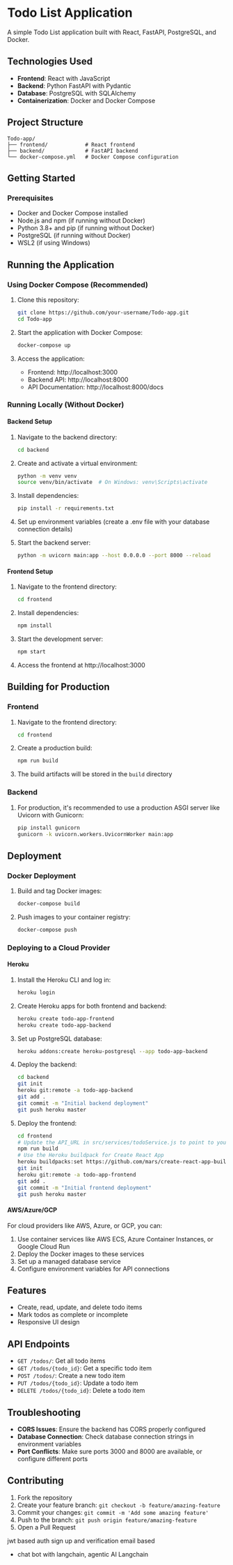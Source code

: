 # Todo List Application

A simple Todo List application built with React, FastAPI, PostgreSQL, and Docker.

## Technologies Used

- **Frontend**: React with JavaScript
- **Backend**: Python FastAPI with Pydantic
- **Database**: PostgreSQL with SQLAlchemy
- **Containerization**: Docker and Docker Compose

## Project Structure

```
Todo-app/
├── frontend/            # React frontend
├── backend/             # FastAPI backend
└── docker-compose.yml   # Docker Compose configuration
```

## Getting Started

### Prerequisites

- Docker and Docker Compose installed
- Node.js and npm (if running without Docker)
- Python 3.8+ and pip (if running without Docker)
- PostgreSQL (if running without Docker)
- WSL2 (if using Windows)

## Running the Application

### Using Docker Compose (Recommended)

1. Clone this repository:
   ```bash
   git clone https://github.com/your-username/Todo-app.git
   cd Todo-app
   ```

2. Start the application with Docker Compose:
   ```bash
   docker-compose up
   ```

3. Access the application:
   - Frontend: http://localhost:3000
   - Backend API: http://localhost:8000
   - API Documentation: http://localhost:8000/docs

### Running Locally (Without Docker)

#### Backend Setup

1. Navigate to the backend directory:
   ```bash
   cd backend
   ```

2. Create and activate a virtual environment:
   ```bash
   python -m venv venv
   source venv/bin/activate  # On Windows: venv\Scripts\activate
   ```

3. Install dependencies:
   ```bash
   pip install -r requirements.txt
   ```

4. Set up environment variables (create a .env file with your database connection details)

5. Start the backend server:
   ```bash
   python -m uvicorn main:app --host 0.0.0.0 --port 8000 --reload
   ```

#### Frontend Setup

1. Navigate to the frontend directory:
   ```bash
   cd frontend
   ```

2. Install dependencies:
   ```bash
   npm install
   ```

3. Start the development server:
   ```bash
   npm start
   ```

4. Access the frontend at http://localhost:3000

## Building for Production

### Frontend

1. Navigate to the frontend directory:
   ```bash
   cd frontend
   ```

2. Create a production build:
   ```bash
   npm run build
   ```

3. The build artifacts will be stored in the `build` directory

### Backend

1. For production, it's recommended to use a production ASGI server like Uvicorn with Gunicorn:
   ```bash
   pip install gunicorn
   gunicorn -k uvicorn.workers.UvicornWorker main:app
   ```

## Deployment

### Docker Deployment

1. Build and tag Docker images:
   ```bash
   docker-compose build
   ```

2. Push images to your container registry:
   ```bash
   docker-compose push
   ```

### Deploying to a Cloud Provider

#### Heroku

1. Install the Heroku CLI and log in:
   ```bash
   heroku login
   ```

2. Create Heroku apps for both frontend and backend:
   ```bash
   heroku create todo-app-frontend
   heroku create todo-app-backend
   ```

3. Set up PostgreSQL database:
   ```bash
   heroku addons:create heroku-postgresql --app todo-app-backend
   ```

4. Deploy the backend:
   ```bash
   cd backend
   git init
   heroku git:remote -a todo-app-backend
   git add .
   git commit -m "Initial backend deployment"
   git push heroku master
   ```

5. Deploy the frontend:
   ```bash
   cd frontend
   # Update the API_URL in src/services/todoService.js to point to your backend URL
   npm run build
   # Use the Heroku buildpack for Create React App
   heroku buildpacks:set https://github.com/mars/create-react-app-buildpack.git --app todo-app-frontend
   git init
   heroku git:remote -a todo-app-frontend
   git add .
   git commit -m "Initial frontend deployment"
   git push heroku master
   ```

#### AWS/Azure/GCP

For cloud providers like AWS, Azure, or GCP, you can:
1. Use container services like AWS ECS, Azure Container Instances, or Google Cloud Run
2. Deploy the Docker images to these services
3. Set up a managed database service
4. Configure environment variables for API connections

## Features

- Create, read, update, and delete todo items
- Mark todos as complete or incomplete
- Responsive UI design

## API Endpoints

- `GET /todos/`: Get all todo items
- `GET /todos/{todo_id}`: Get a specific todo item
- `POST /todos/`: Create a new todo item
- `PUT /todos/{todo_id}`: Update a todo item
- `DELETE /todos/{todo_id}`: Delete a todo item

## Troubleshooting

- **CORS Issues**: Ensure the backend has CORS properly configured
- **Database Connection**: Check database connection strings in environment variables
- **Port Conflicts**: Make sure ports 3000 and 8000 are available, or configure different ports

## Contributing

1. Fork the repository
2. Create your feature branch: `git checkout -b feature/amazing-feature`
3. Commit your changes: `git commit -m 'Add some amazing feature'`
4. Push to the branch: `git push origin feature/amazing-feature`
5. Open a Pull Request 



jwt based auth
sign up and verification
email based


- chat bot with langchain, 
agentic AI
Langchain

